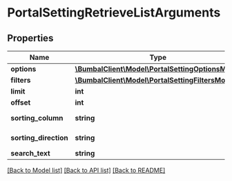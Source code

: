 # PortalSettingRetrieveListArguments

## Properties
Name | Type | Description | Notes
------------ | ------------- | ------------- | -------------
**options** | [**\BumbalClient\Model\PortalSettingOptionsModel**](PortalSettingOptionsModel.md) |  | [optional] 
**filters** | [**\BumbalClient\Model\PortalSettingFiltersModel**](PortalSettingFiltersModel.md) |  | [optional] 
**limit** | **int** |  | [optional] 
**offset** | **int** |  | [optional] 
**sorting_column** | **string** | Sorting Column | [optional] 
**sorting_direction** | **string** | Sorting Direction | [optional] 
**search_text** | **string** |  | [optional] 

[[Back to Model list]](../README.md#documentation-for-models) [[Back to API list]](../README.md#documentation-for-api-endpoints) [[Back to README]](../README.md)


